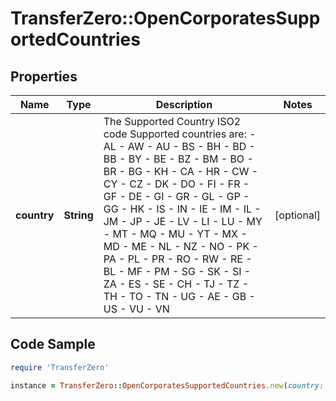 # TransferZero::OpenCorporatesSupportedCountries

## Properties

Name | Type | Description | Notes
------------ | ------------- | ------------- | -------------
**country** | **String** | The Supported Country ISO2 code  Supported countries are:   - AL   - AW   - AU   - BS   - BH   - BD   - BB   - BY   - BE   - BZ   - BM   - BO   - BR   - BG   - KH   - CA   - HR   - CW   - CY   - CZ   - DK   - DO   - FI   - FR   - GF   - DE   - GI   - GR   - GL   - GP   - GG   - HK   - IS   - IN   - IE   - IM   - IL   - JM   - JP   - JE   - LV   - LI   - LU   - MY   - MT   - MQ   - MU   - YT   - MX   - MD   - ME   - NL   - NZ   - NO   - PK   - PA   - PL   - PR   - RO   - RW   - RE   - BL   - MF   - PM   - SG   - SK   - SI   - ZA   - ES   - SE   - CH   - TJ   - TZ   - TH   - TO   - TN   - UG   - AE   - GB   - US   - VU   - VN  | [optional] 

## Code Sample

```ruby
require 'TransferZero'

instance = TransferZero::OpenCorporatesSupportedCountries.new(country: CA)
```


